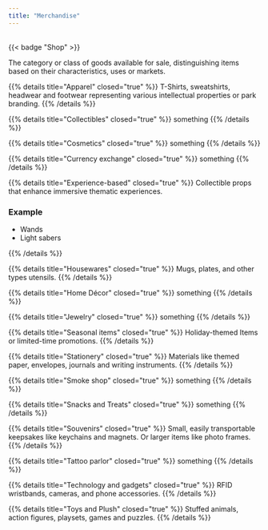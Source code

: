 ```yaml
---
title: "Merchandise"
---
```


<br />
{{< badge "Shop" >}}

The category or class of goods available for sale, distinguishing items based on their characteristics, uses or markets.

{{% details title="Apparel" closed="true" %}}
T-Shirts, sweatshirts, headwear and footwear representing various intellectual properties or park branding.
{{% /details %}}

{{% details title="Collectibles" closed="true" %}}
something
{{% /details %}}

{{% details title="Cosmetics" closed="true" %}}
something
{{% /details %}}

{{% details title="Currency exchange" closed="true" %}}
something
{{% /details %}}

{{% details title="Experience-based" closed="true" %}}
Collectible props that enhance immersive thematic experiences.

### Example
* Wands
* Light sabers

{{% /details %}}


{{% details title="Housewares" closed="true" %}}
Mugs, plates, and other types utensils.
{{% /details %}}

{{% details title="Home Décor" closed="true" %}}
something
{{% /details %}}

{{% details title="Jewelry" closed="true" %}}
something
{{% /details %}}

{{% details title="Seasonal items" closed="true" %}}
Holiday-themed Items or limited-time promotions.
{{% /details %}}

{{% details title="Stationery" closed="true" %}}
Materials like themed paper, envelopes, journals and writing instruments.
{{% /details %}}

{{% details title="Smoke shop" closed="true" %}}
something
{{% /details %}}

{{% details title="Snacks and Treats" closed="true" %}}
something
{{% /details %}}

{{% details title="Souvenirs" closed="true" %}}
Small, easily transportable keepsakes like keychains and magnets. Or larger items like photo frames.
{{% /details %}}

{{% details title="Tattoo parlor" closed="true" %}}
something
{{% /details %}}

{{% details title="Technology and gadgets" closed="true" %}}
RFID wristbands, cameras, and phone accessories.
{{% /details %}}

{{% details title="Toys and Plush" closed="true" %}}
Stuffed animals, action figures, playsets, games and puzzles.
{{% /details %}}
